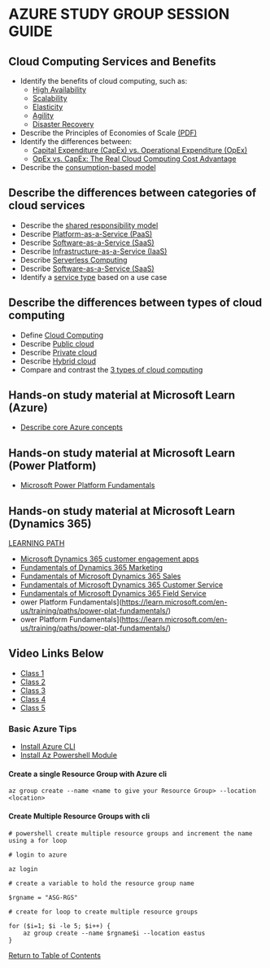 # AZURE STUDY GROUP SESSION GUIDE

## Cloud Computing Services and Benefits

* Identify the benefits of cloud computing, such as:
    * [High Availability](https://docs.microsoft.com/en-us/azure/architecture/checklist/availability)
    * [Scalability](https://docs.microsoft.com/en-us/azure/architecture/framework/scalability/design-scale)
    * [Elasticity](https://azure.microsoft.com/en-ca/overview/what-is-elastic-computing/)
    * [Agility](https://docs.microsoft.com/en-us/azure/cloud-adoption-framework/strategy/business-outcomes/agility-outcomes)
    * [Disaster Recovery](https://docs.microsoft.com/en-ca/azure/site-recovery/site-recovery-overview)
* Describe the Principles of Economies of Scale [(PDF)](https://download.microsoft.com/download/6/e/4/6e4cb3d1-5004-4024-8d90-6c66c83c17aa/the_economics_of_the_cloud_white_paper.pdf)
* Identify the differences between:
    * [Capital Expenditure (CapEx) vs. Operational Expenditure (OpEx)](https://docs.microsoft.com/en-us/azure/cloud-adoption-framework/strategy/business-outcomes/fiscal-outcomes#capital-expenses-and-operating-expenses)
    * [OpEx vs. CapEx: The Real Cloud Computing Cost Advantage](https://www.10thmagnitude.com/opex-vs-capex-the-real-cloud-computing-cost-advantage/)
* Describe the [consumption-based model](https://docs.microsoft.com/en-us/azure/architecture/framework/cost/design-price)

## Describe the differences between categories of cloud services

* Describe the [shared responsibility model](https://docs.microsoft.com/en-us/azure/security/fundamentals/shared-responsibility)
* Describe [Platform-as-a-Service (PaaS)](https://azure.microsoft.com/en-ca/overview/what-is-paas/)
* Describe [Software-as-a-Service (SaaS)](https://azure.microsoft.com/en-ca/overview/what-is-saas/)
* Describe [Infrastructure-as-a-Service (IaaS)](https://azure.microsoft.com/en-ca/overview/what-is-iaas/)
* Describe [Serverless Computing](https://azure.microsoft.com/en-ca/overview/serverless-computing/)
* Describe [Software-as-a-Service (SaaS)](https://azure.microsoft.com/en-ca/overview/what-is-saas/)
* Identify a [service type](https://azure.microsoft.com/en-ca/overview/types-of-cloud-computing/) based on a use case

## Describe the differences between types of cloud computing

* Define [Cloud Computing](https://azure.microsoft.com/en-us/overview/what-is-cloud-computing/)
* Describe [Public cloud](https://azure.microsoft.com/en-ca/overview/what-is-a-public-cloud/)
* Describe [Private cloud](https://azure.microsoft.com/en-ca/overview/what-is-a-private-cloud/)
* Describe [Hybrid cloud](https://azure.microsoft.com/en-ca/overview/what-is-hybrid-cloud-computing/)
* Compare and contrast the [3 types of cloud computing](https://azure.microsoft.com/en-us/overview/what-are-private-public-hybrid-clouds/)

## Hands-on study material at Microsoft Learn (Azure)

* [Describe core Azure concepts](https://docs.microsoft.com/en-us/learn/paths/az-900-describe-cloud-concepts)

## Hands-on study material at Microsoft Learn (Power Platform)

* [Microsoft Power Platform Fundamentals](https://learn.microsoft.com/en-us/training/paths/power-plat-fundamentals/)

## Hands-on study material at Microsoft Learn (Dynamics 365)

[LEARNING PATH](https://learn.microsoft.com/en-us/certifications/d365-fundamentals-customer-engagement-apps-crm/?tab=tab-learning-paths#certification-exams)

* [Microsoft Dynamics 365 customer engagement apps](https://learn.microsoft.com/en-us/training/paths/examine-core-capabilities-of-microsoft-dynamics-365-customer-engagement-apps/)
* [Fundamentals of Dynamics 365 Marketing](https://learn.microsoft.com/en-us/training/paths/learn-fundamentals-of-microsoft-dynamics-365-marketing/)
* [Fundamentals of Microsoft Dynamics 365 Sales](https://learn.microsoft.com/en-us/training/paths/learn-fundamentals-of-microsoft-dynamics-365-sales/)
* [Fundamentals of Microsoft Dynamics 365 Customer Service](https://learn.microsoft.com/en-us/training/paths/learn-fundamentals-microsoft-dynamics-365-customer-service/)
* [Fundamentals of Microsoft Dynamics 365 Field Service](https://learn.microsoft.com/en-us/training/paths/learn-fundamentals-of-microsoft-dynamics-365-field-service/)
* ower Platform Fundamentals](https://learn.microsoft.com/en-us/training/paths/power-plat-fundamentals/)
* ower Platform Fundamentals](https://learn.microsoft.com/en-us/training/paths/power-plat-fundamentals/)


## Video Links Below

* [Class 1](https://drive.google.com/file/d/111bRRRaig9NjuonBnOIglPo8XsEqffcj/view?usp=share_link)
* [Class 2](https://drive.google.com/file/d/1TfPwqix-Vtu2onFqMLuKt_Zf_ji7HPT2/view?usp=share_link)
* [Class 3](https://drive.google.com/file/d/1rquUQ04s2FJoAJPZh_qImJiMmdw0qO24/view?usp=share_link)
* [Class 4](https://drive.google.com/file/d/1LPKYsEm_0BTx8c9oyIwQksEwxHUg3oYI/view?usp=share_link)
* [Class 5](https://drive.google.com/file/d/1XUs6F5PUKxM0kvncvgl7UnHdM4tEz9_c/view?usp=share_link)


### Basic Azure Tips

* [Install Azure CLI](https://learn.microsoft.com/en-us/cli/azure/install-azure-cli)
* [Install Az Powershell Module](https://learn.microsoft.com/en-us/powershell/azure/install-azure-powershell?view=azps-9.7.0)

#### Create a single Resource Group with Azure cli
```
az group create --name <name to give your Resource Group> --location <location>
```

#### Create Multiple Resource Groups with cli

```
# powershell create multiple resource groups and increment the name using a for loop

# login to azure

az login

# create a variable to hold the resource group name

$rgname = "ASG-RGS"

# create for loop to create multiple resource groups

for ($i=1; $i -le 5; $i++) {
    az group create --name $rgname$i --location eastus
}
```



[Return to Table of Contents](README.md)
